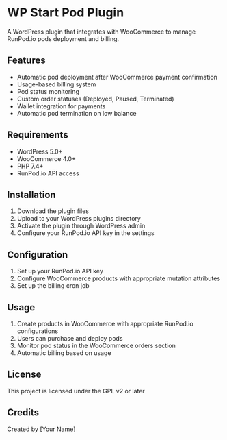 # WP Start Pod Plugin

A WordPress plugin that integrates with WooCommerce to manage RunPod.io pods deployment and billing.

## Features

- Automatic pod deployment after WooCommerce payment confirmation
- Usage-based billing system
- Pod status monitoring
- Custom order statuses (Deployed, Paused, Terminated)
- Wallet integration for payments
- Automatic pod termination on low balance

## Requirements

- WordPress 5.0+
- WooCommerce 4.0+
- PHP 7.4+
- RunPod.io API access

## Installation

1. Download the plugin files
2. Upload to your WordPress plugins directory
3. Activate the plugin through WordPress admin
4. Configure your RunPod.io API key in the settings

## Configuration

1. Set up your RunPod.io API key
2. Configure WooCommerce products with appropriate mutation attributes
3. Set up the billing cron job

## Usage

1. Create products in WooCommerce with appropriate RunPod.io configurations
2. Users can purchase and deploy pods
3. Monitor pod status in the WooCommerce orders section
4. Automatic billing based on usage

## License

This project is licensed under the GPL v2 or later

## Credits

Created by [Your Name]